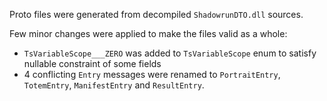 Proto files were generated from decompiled `ShadowrunDTO.dll` sources.

Few minor changes were applied to make the files valid as a whole:
* `TsVariableScope___ZERO` was added to `TsVariableScope` enum to satisfy nullable constraint of some fields
* 4 conflicting `Entry` messages were renamed to `PortraitEntry`, `TotemEntry`, `ManifestEntry` and `ResultEntry`.
